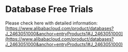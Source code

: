 # Database Free Trials
Please check here with detailed information:
[https://www.alibabacloud.com/product/databases?J_2463051000&anchor=entryProducts1#J_2463051000](https://www.alibabacloud.com/product/databases?J_2463051000&anchor=entryProducts1#J_2463051000)

